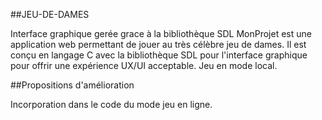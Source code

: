##JEU-DE-DAMES

Interface graphique gerée grace à la bibliothèque SDL
MonProjet est une application web permettant de jouer au très célèbre jeu de dames. Il est conçu en langage C avec la bibliothèque SDL pour l'interface graphique pour offrir une expérience UX/UI acceptable. Jeu en mode local.

##Propositions d'amélioration 

Incorporation dans le code du mode jeu en ligne.
